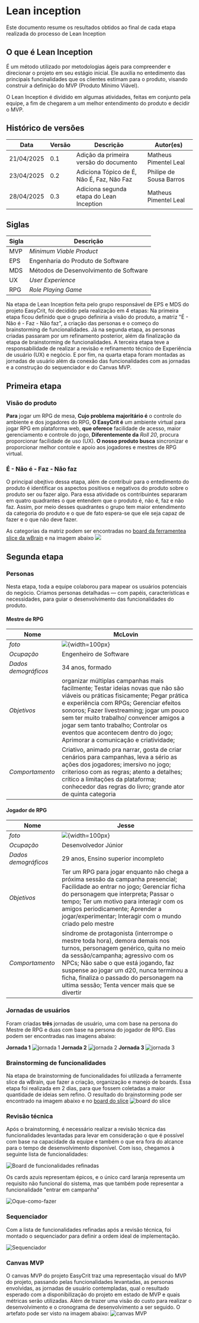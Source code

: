 # Lean inception
Este documento resume os resultados obtidos ao final de cada etapa realizada do processo de Lean Inception

## O que é Lean Inception

É um método utilizado por metodologias ágeis para compreender e direcionar o projeto em seu estágio inicial. Ele auxilia no entedimento das principais funcinalidades que os clientes estimam para o produto, visando construir a definição do MVP (Produto Mínimo Viável).

O Lean Inception é dividido em algumas atividades, feitas em conjunto pela equipe, a fim de chegarem a um melhor entendimento do produto e decidir o MVP.

## Histórico de versões

| Data | Versão | Descrição | Autor(es) |
|------|--------|-----------|-----------|
| 21/04/2025 | 0.1 | Adição da primeira versão do documento | Matheus Pimentel Leal |
| 23/04/2025 | 0.2 | Adiciona Tópico de É, Não É, Faz, Não Faz | Philipe de Sousa Barros |
| 28/04/2025 | 0.3 | Adiciona segunda etapa do Lean Inception | Matheus Pimentel Leal |

## Siglas
| Sigla | Descrição |
|-------|-----------|
| MVP   | _Minimum Viable Product_ |
| EPS   | Engenharia do Produto de Software |
| MDS   | Métodos de Desenvolvimento de Software |
| UX    | _User Experience_ |
| RPG   | _Role Playing Game_ |

Na etapa de Lean Inception feita pelo grupo responsável de EPS e MDS do projeto EasyCrit, foi decidido pela realização em 4 etapas: Na primeira etapa ficou definido que o grupo definiria a visão do produto, a matriz "É - Não é - Faz - Não faz", a criação das personas e o começo do brainstorming de funcionalidades. Já na segunda etapa, as personas criadas passaram por um refinamento posterior, além da finalização da etapa de brainstorming de funcionalidades. A terceira etapa teve a responsabilidade de realizar a revisão e refinamento técnico de Experiência de usuário (UX) e negócio. E por fim, na quarta etapa foram montadas as jornadas de usuário além da conexão das funcionalidades com as jornadas e a construção do sequenciador e do Canvas MVP.

## Primeira etapa
### Visão do produto
**Para** jogar um RPG de mesa, **Cujo problema majoritário é** o controle do ambiente e dos jogadores do RPG, **O EasyCrit é** um ambiente virtual para jogar RPG em plataforma web, **que oferece** facilidade de acesso, maior gerenciamento e controle do jogo, **Diferentemente da** _Roll 20_, procura proporcionar facilidade de uso (UX). **O nosso produto busca** sincronizar e proporcionar melhor contole e apoio aos jogadores e mestres de RPG virtual.

### É - Não é - Faz - Não faz

O principal obejtivo dessa etapa, além de contribuir para o entedimento do produto é identificar os aspectos positivos e negativos do produto sobre o produto ser ou fazer algo. Para essa atividade os contribuintes separaram em quatro quadrantes o que entendem que o produto é, não é, faz e não faz. Assim, por meio desses quadrantes o grupo tem maior entendimento da categoria do produto e o que de fato espera-se que ele seja capaz de fazer e o que não deve fazer.

As categorias da matriz podem ser encontradas no [board da ferramentea slice da wBrain](https://slice.wbrain.me/#/board/NvGwGTDRhgbNWl6hyT) e na imagem abaixo
![](./assets/matriz_enefnf.png)

## Segunda etapa
### Personas

Nesta etapa, toda a equipe colaborou para mapear os usuários potenciais do negócio. Criamos personas detalhadas — com papéis, características e necessidades, para guiar o desenvolvimento das funcionalidades do produto.

#### Mestre de RPG

| Nome | McLovin |
|--------------|---------------|
| _foto_ | ![](./assets/mclovin.png){width=100px} |
| _Ocupação_           | Engenheiro de Software  |
| _Dados demográficos_ | 34 anos, formado  |
| _Objetivos_          | organizar múltiplas campanhas mais facilmente; Testar ideias novas que não são viáveis ou práticas fisicamente; Pegar prática e experiência com RPGs; Gerenciar efeitos sonoros; Fazer livestreaming; jogar um pouco sem ter muito trabalho/ convencer amigos a jogar sem tanto trabalho; Controlar os eventos que acontecem dentro do jogo; Aprimorar a comunicação e criatividade;  |
| _Comportamento_      | Criativo, animado pra narrar, gosta de criar cenários para campanhas, leva a sério as ações dos jogadores; imersivo no jogo; criterioso com as regras; atento a detalhes; crítico a limitações da plataforma; conhecedor das regras do livro; grande ator de quinta categoria  |

#### Jogador de RPG
| Nome | Jesse |
|-----------------------------------------------------------|---------------|
| _foto_ | ![](./assets/jesse.png){width=100px} |
| _Ocupação_           | Desenvolvedor Júnior  |
| _Dados demográficos_ | 29 anos, Ensino superior incompleto  |
| _Objetivos_          | Ter um RPG para jogar enquanto não chega a próxima sessão da campanha presencial; Facilidade ao entrar no jogo; Gerenciar ficha do personagem que interpreta; Passar o tempo; Ter um motivo para interagir com os amigos periodicamente; Aprender a jogar/experimentar; Interagir com o mundo criado pelo mestre  |
| _Comportamento_      | síndrome de protagonista (interrompe o mestre toda hora), demora demais nos turnos, personagem genérico, quita no meio da sessão/campanha; agressivo com os NPCs; Não sabe o que está jogando, faz suspense ao jogar um d20, nunca terminou a ficha, finaliza o passado do personagem na ultima sessão; Tenta vencer mais que se divertir  |

### Jornadas de usuários
Foram criadas **três** jornadas de usuário, uma com base na persona do Mestre de RPG e duas com base na persona do jogador de RPG. Elas podem ser encontradas nas imagens abaixo:

**Jornada 1**
![jornada 1](./assets/Jornadas_de_usuario-Jornada_de_usuario_1.jpg)
**Jornada 2**
![jornada 2](./assets/Jornadas_de_usuario-Jornada_de_usuário_2.jpg)
**Jornada 3**
![jornada 3](./assets/Jornadas_de_usuario-Jornada_de_usuário_3.jpg)

### Brainstorming de funcionalidades

Na etapa de brainstorming de funcionalidades foi utilizada a ferramente slice da wBrain, que fazer a criação, organização e manejo de boards. Essa etapa foi realizada em 2 dias, para que fossem coletadas a maior quantidade de ideias sem refino. O resultado do brainstorming pode ser encontrado na imagem abaixo e no [board do slice](https://slice.wbrain.me/#/board/TjoFKDzPfvTOI6TTQu)
![board do slice](./assets/brainstorming.png)

### Revisão técnica

Após o brainstorming, é necessário realizar a revisão técnica das funcionalidades levantadas para levar em consideração o que é possível com base na capacidade da equipe e também o que era fora do alcance para o tempo de desenvolvimento disponível. Com isso, chegamos à seguinte lista de funcionalidades:

![Board de funcionalidades refinadas](./assets/revisao_tecnica.png)

Os cards azuis representam épicos, e o único card laranja representa um requisito não funcional do sistema, mas que também pode representar a funcionalidade "entrar em campanha"

![Oque-como-fazer](./assets/revisao_tec_miro.jpg)


### Sequenciador
Com a lista de funcionalidades refinadas após a revisão técnica, foi montado o sequenciador para definir a ordem ideal de implementação.

![Sequenciador](./assets/sequenciador.jpg)

### Canvas MVP
O canvas MVP do projeto EasyCrit traz uma representação visual do MVP do projeto, passando pelas funcionalidades levantadas, as personas envolvidas, as jornadas de usuário contempladas, qual o resultado esperado com a disponibilização do projeto em estado de MVP e quais métricas serão utilizadas. Além de trazer uma visão do custo para realizar o desenvolvimento e o cronograma de desenvolvimento a ser seguido. O artefato pode ser visto na imagem abaixo:
![canvas MVP](./assets/Canvas_MVP.jpg)
